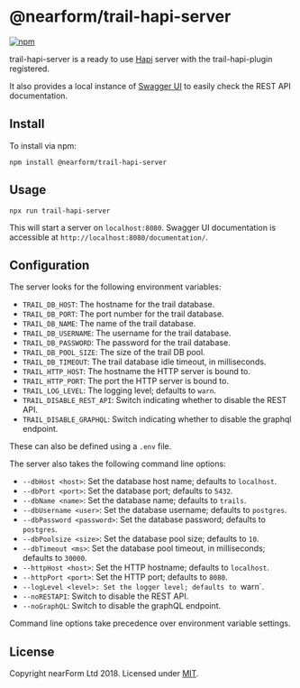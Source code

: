# @nearform/trail-hapi-server

[![npm][npm-badge]][npm-url]

trail-hapi-server is a ready to use [Hapi][hapi] server with the trail-hapi-plugin registered.

It also provides a local instance of [Swagger UI][swagger-ui] to easily check the REST API documentation.

## Install

To install via npm:

    npm install @nearform/trail-hapi-server

## Usage

    npx run trail-hapi-server

This will start a server on `localhost:8080`. Swagger UI documentation is accessible at `http://localhost:8080/documentation/`.

## Configuration

The server looks for the following environment variables:

-   `TRAIL_DB_HOST`: The hostname for the trail database.
-   `TRAIL_DB_PORT`: The port number for the trail database.
-   `TRAIL_DB_NAME`: The name of the trail database.
-   `TRAIL_DB_USERNAME`: The username for the trail database.
-   `TRAIL_DB_PASSWORD`: The password for the trail database.
-   `TRAIL_DB_POOL_SIZE`: The size of the trail DB pool.
-   `TRAIL_DB_TIMEOUT`: The trail database idle timeout, in milliseconds.
-   `TRAIL_HTTP_HOST`: The hostname the HTTP server is bound to.
-   `TRAIL_HTTP_PORT`: The port the HTTP server is bound to.
-   `TRAIL_LOG_LEVEL`: The logging level; defaults to `warn`.
-   `TRAIL_DISABLE_REST_API`: Switch indicating whether to disable the REST API.
-   `TRAIL_DISABLE_GRAPHQL`: Switch indicating whether to disable the graphql endpoint.

These can also be defined using a `.env` file.

The server also takes the following command line options:

-   `--dbHost <host>`: Set the database host name; defaults to `localhost`.
-   `--dbPort <port>`: Set the database port; defaults to `5432`.
-   `--dbName <name>`: Set the database name; defaults to `trails`.
-   `--dbUsername <user>`: Set the database username; defaults to `postgres`.
-   `--dbPassword <password>`: Set the database password; defaults to `postgres`.
-   `--dbPoolsize <size>`: Set the database pool size; defaults to `10`.
-   `--dbTimeout <ms>`: Set the database pool timeout, in milliseconds; defaults to `30000`.
-   `--httpHost <host>`: Set the HTTP hostname; defaults to `localhost`.
-   `--httpPort <port>`: Set the HTTP port; defaults to `8080`.
-   `--logLevel <level>: Set the logger level; defaults to `warn\`.
-   `--noRESTAPI`: Switch to disable the REST API.
-   `--noGraphQL`: Switch to disable the graphQL endpoint.

Command line options take precedence over environment variable settings.

## License

Copyright nearForm Ltd 2018. Licensed under [MIT][license].

[npm-url]: https://npmjs.org/package/@nearform/trail-hapi-server

[npm-badge]: https://img.shields.io/npm/v/@nearform/trail-hapi-server.svg

[hapi]: https://hapijs.com/

[swagger-ui]: https://swagger.io/swagger-ui/

[license]: ./LICENSE.md
